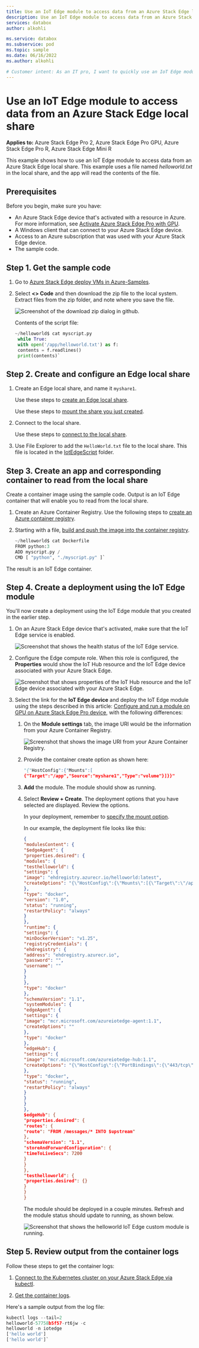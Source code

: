 ```yaml
---
title: Use an IoT Edge module to access data from an Azure Stack Edge local share.
description: Use an IoT Edge module to access data from an Azure Stack Edge local share.
services: databox
author: alkohli

ms.service: databox
ms.subservice: pod
ms.topic: sample
ms.date: 06/16/2022
ms.author: alkohli

# Customer intent: As an IT pro, I want to quickly use an IoT Edge module to access data from an Azure Stack Edge local share.
---
```


# Use an IoT Edge module to access data from an Azure Stack Edge local share

**Applies to:** Azure Stack Edge Pro 2, Azure Stack Edge Pro GPU, Azure Stack Edge Pro R, Azure Stack Edge Mini R

This example shows how to use an IoT Edge module to access data from an Azure Stack Edge local share. This example uses a file named *helloworld.txt* in the local share, and the app will read the contents of the file.

## Prerequisites

Before you begin, make sure you have:

- An Azure Stack Edge device that's activated with a resource in Azure. For more information, see [Activate Azure Stack Edge Pro with GPU](https://docs.microsoft.com/azure/databox-online/azure-stack-edge-gpu-deploy-activate).
- A Windows client that can connect to your Azure Stack Edge device.
- Access to an Azure subscription that was used with your Azure Stack Edge device.
- The sample code.

## Step 1. Get the sample code

1. Go to [Azure Stack Edge deploy VMs in Azure-Samples](https://github.com/Azure-Samples/azure-stack-edge-deploy-vms).

1. Select **<> Code** and then download the zip file to the local system. Extract files from the zip folder, and note where you save the file.

   ![Screenshot of the download zip dialog in github.](media/readme/clone-or-download-the-zip-file-5.png)

   Contents of the script file:

   ```python
   ~/helloworld$ cat myscript.py
    while True:
    with open('/app/helloworld.txt') as f:
    contents = f.readlines()
    print(contents)`
   ```

## Step 2. Create and configure an Edge local share

1. Create an Edge local share, and name it `myshare1`.

   Use these steps to [create an Edge local share](https://docs.microsoft.com/azure/databox-online/azure-stack-edge-gpu-manage-shares#add-a-local-share).

   Use these steps to [mount the share you just created](https://docs.microsoft.com/azure/databox-online/azure-stack-edge-gpu-manage-shares#mount-a-share).

1. Connect to the local share.

   Use these steps to [connect to the local share](https://docs.microsoft.com/azure/databox-online/azure-stack-edge-gpu-deploy-add-shares#connect-to-the-share).

1. Use File Explorer to add the `HelloWorld.txt` file to the local share. This file is located in the  [IotEdgeScript](https://github.com/Azure-Samples/azure-stack-edge-deploy-vms/IotEdgeScript/) folder.

## Step 3. Create an app and corresponding container to read from the local share

Create a container image using the sample code. Output is an IoT Edge container that will enable you to read from the local share.

1. Create an Azure Container Registry. Use the following steps to [create an Azure container registry](https://docs.microsoft.com/azure/container-registry/container-registry-get-started-portal).

1. Starting with a file, [build and push the image into the container registry](https://docs.microsoft.com/azure/container-registry/container-registry-quickstart-task-cli#build-and-push-image-from-a-dockerfile).

   ```python
   ~/helloworld$ cat Dockerfile
   FROM python:3
   ADD myscript.py /
   CMD [ "python", "./myscript.py" ]`
   ```

The result is an IoT Edge container.

## Step 4. Create a deployment using the IoT Edge module

You'll now create a deployment using the IoT Edge module that you created in the earlier step.

1. On an Azure Stack Edge device that's activated, make sure that the IoT Edge service is enabled.

   ![Screenshot that shows the health status of the IoT Edge service.](media/readme/iot-edge-service-status-1.png)

1. Configure the Edge compute role. When this role is configured, the **Properties** would show the IoT Hub resource and the IoT Edge device associated with your Azure Stack Edge.

   ![Screenshot that shows properties of the IoT Hub resource and the IoT Edge device associated with your Azure Stack Edge.](media/readme/iot-edge-compute-role-properties-2.png)

1. Select the link for the **IoT Edge device** and deploy the IoT Edge module using the steps described in this article: [Configure and run a module on GPU on Azure Stack Edge Pro device](https://docs.microsoft.com/azure/databox-online/azure-stack-edge-gpu-configure-gpu-modules), with the following differences:

   1. On the **Module settings** tab, the image URI would be the information from your Azure Container Registry.

      ![Screenshot that shows the image URI from your Azure Container Registry.](media/readme/iot-edge-module-image-uri-3.png)

   1. Provide the container create option as shown here:

      ```python
      "{"HostConfig":{"Mounts":[
      {"Target":"/app","Source":"myshare1","Type":"volume"}]}}"
      ```

   1. **Add** the module. The module should show as running.

   1. Select **Review + Create**. The deployment options that you have selected are displayed. Review the options.

      In your deployment, remember to [specify the mount option](https://microsoft.github.io/iotedge-k8s-doc/bp/storage/ase.html).

      In our example, the deployment file looks like this:

      ```json
      {
      "modulesContent": {
      "$edgeAgent": {
      "properties.desired": {
      "modules": {
      "testhelloworld": {
      "settings": {
      "image": "ehdregistry.azurecr.io/helloworld:latest",
      "createOptions": "{\"HostConfig\":{\"Mounts\":[{\"Target\":\"/app\",\"Source\":\"myshare1\",\"Type\":\"volume\"}]}}"
      },
      "type": "docker",
      "version": "1.0",
      "status": "running",
      "restartPolicy": "always"
      }
      },
      "runtime": {
      "settings": {
      "minDockerVersion": "v1.25",
      "registryCredentials": {
      "ehdregistry": {
      "address": "ehdregistry.azurecr.io",
      "password": "",
      "username": ""
      }
      }
      },
      "type": "docker"
      },
      "schemaVersion": "1.1",
      "systemModules": {
      "edgeAgent": {
      "settings": {
      "image": "mcr.microsoft.com/azureiotedge-agent:1.1",
      "createOptions": ""
      },
      "type": "docker"
      },
      "edgeHub": {
      "settings": {
      "image": "mcr.microsoft.com/azureiotedge-hub:1.1",
      "createOptions": "{\"HostConfig\":{\"PortBindings\":{\"443/tcp\":[{\"HostPort\":\"443\"}],\"5671/tcp\":[{\"HostPort\":\"5671\"}],\"8883/tcp\":[{\"HostPort\":\"8883\"}]}}}"
      },
      "type": "docker",
      "status": "running",
      "restartPolicy": "always"
      }
      }
      }
      },
      $edgeHub": {
      "properties.desired": {
      "routes": {
      "route": "FROM /messages/* INTO $upstream"
      },
      "schemaVersion": "1.1",
      "storeAndForwardConfiguration": {
      "timeToLiveSecs": 7200
      }
      }
      },
      "testhelloworld": {
      "properties.desired": {}
      }
      }
      }
      ```

      The module should be deployed in a couple minutes. Refresh and the module status should update to running, as shown below.

      ![Screenshot that shows the helloworld IoT Edge custom module is running.](media/readme/helloworld-iot-edge-custom-module-is-running-4.png)

## Step 5. Review output from the container logs

Follow these steps to get the container logs:

1. [Connect to the Kubernetes cluster on your Azure Stack Edge via kubectl](https://docs.microsoft.com/azure/databox-online/azure-stack-edge-gpu-create-kubernetes-cluster).

1. [Get the container logs](https://docs.microsoft.com/azure/databox-online/azure-stack-edge-gpu-connect-powershell-interface#to-get-container-logs).

Here's a sample output from the log file:

   ```python
   kubectl logs --tail=2
   helloworld-57758b5f57-rt6jw -c 
   helloworld -n iotedge
   ['hello world']
   ['hello world']`
   ```
